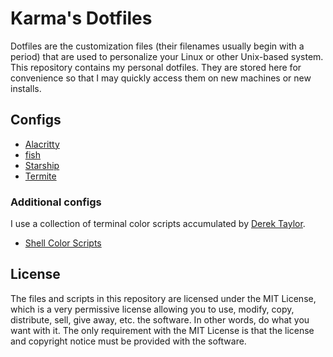 # Karma's Dotfiles
Dotfiles are the customization files (their filenames usually begin with a period) that are used to personalize your Linux or other Unix-based system. This repository contains my personal dotfiles. They are stored here for convenience so that I may quickly access them on new machines or new installs.

## Configs
- [Alacritty](https://github.com/KarmaKamikaze/Dotfiles/tree/master/.config/alacritty)
- [fish](https://github.com/KarmaKamikaze/Dotfiles/tree/master/.config/fish)
- [Starship](https://github.com/KarmaKamikaze/Dotfiles/blob/master/.config/starship.toml)
- [Termite](https://github.com/KarmaKamikaze/Dotfiles/tree/master/.config/termite)

### Additional configs
I use a collection of terminal color scripts accumulated by [Derek Taylor](https://gitlab.com/dwt1).
- [Shell Color Scripts](https://gitlab.com/dwt1/shell-color-scripts)

## License
The files and scripts in this repository are licensed under the MIT License, which is a very permissive license allowing you to use, modify, copy, distribute, sell, give away, etc. the software. In other words, do what you want with it. The only requirement with the MIT License is that the license and copyright notice must be provided with the software.
